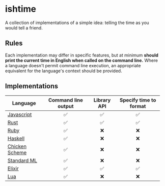 # ishtime

A collection of implementations
of a simple idea:
telling the time as you would tell a friend.

## Rules

Each implementation may differ in specific features,
but at minimum **should print the current time in English
when called on the command line.**
Where a language doesn't permit command line execution,
an appropriate equivalent for the language's context should be provided.

## Implementations

| Language         | Command line output | Library API | Specify time to format |
| ---------------- | :-----------------: | :---------: | :--------------------: |
| [Javascript]     | ✅                  | ✅          | ✅                     |
| [Rust]           | ✅                  | ✅          | ✅                     |
| [Ruby]           | ✅                  | ❌          | ❌                     |
| [Haskell]        | ✅                  | ❌          | ❌                     |
| [Chicken Scheme] | ✅                  | ❌          | ❌                     |
| [Standard ML]    | ✅                  | ❌          | ❌                     |
| [Elixir]         | ✅                  | ✅          | ✅                     |
| [Lua]            | ✅                  | ❌          | ❌                     |

[Javascript]: ishtime.js
[Rust]: ishtime-rs/src/main.rs
[Ruby]: ishtime.rb
[Haskell]: ishtime.hs
[Chicken Scheme]: ishtime.scm
[Standard ML]: ishtime.sml
[Elixir]: ishtime.exs
[Lua]: ishtime.lua
